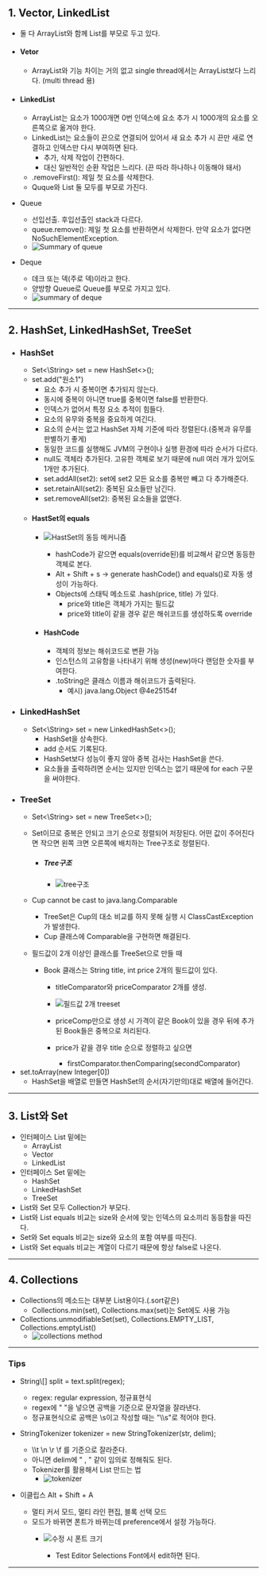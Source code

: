 ## 1. Vector, LinkedList
- 둘 다 ArrayList와 함께 List를 부모로 두고 있다.
- #### Vetor
	- ArrayList와 기능 차이는 거의 없고 single thread에서는 ArrayList보다 느리다. (multi thread 용)
- #### LinkedList
	- ArrayList는 요소가 1000개면 0번 인덱스에 요소 추가 시 1000개의 요소를 오른쪽으로 옮겨야 한다.
	- LinkedList는 요소들이 끈으로 연결되어 있어서 새 요소 추가 시 끈만 새로 연결하고 인덱스만 다시 부여하면 된다.
		- 추가, 삭제 작업이 간편하다.
		- 대신 일반적인 순환 작업은 느리다. (끈 따라 하나하나 이동해야 돼서)
	- .removeFirst(): 제일 첫 요소를 삭제한다.
	- Quque와 List 둘 모두를 부모로 가진다.
- Queue
	- 선입선출. 후입선출인 stack과 다르다.
	- queue.remove(): 제일 첫 요소를 반환하면서 삭제한다. 만약 요소가 없다면 NoSuchElementException.
	- ![Summary of queue](https://github.com/user-attachments/assets/907f8702-f749-4a39-a9e8-8bf24378f590)

- Deque
	- 데크 또는 덱(주로 덱)이라고 한다.
	- 양방향 Queue로 Queue를 부모로 가지고 있다.
	- ![summary of deque](https://github.com/user-attachments/assets/0fe5c8dd-6ea3-49d1-af5d-d31e49963fb5)


---
## 2. HashSet, LinkedHashSet, TreeSet
- ### HashSet
	- Set<\String> set = new HashSet<>();
	- set.add("원소1")
		- 요소 추가 시 중복이면 추가되지 않는다.
		- 동시에 중복이 아니면 true를 중복이면 false를 반환한다.
		- 인덱스가 없어서 특정 요소 추적이 힘들다. 
		- 요소의 유무와 중복을 중요하게 여긴다.
		- 요소의 순서는 없고 HashSet 자체 기준에 따라 정렬된다.(중복과 유무를 판별하기 좋게)
		- 동일한 코드를 실행해도 JVM의 구현이나 실행 환경에 따라 순서가 다르다.
		- null도 객체라 추가된다. 고유한 객체로 보기 때문에 null 여러 개가 있어도 1개만 추가된다.
		- set.addAll(set2): set에 set2 모든 요소를 중복만 빼고 다 추가해준다.
		- set.retainAll(set2): 중복된 요소들만 남긴다.
		- set.removeAll(set2): 중복된 요소들을 없앤다.
	- #### HastSet의 equals
		- ![HastSet의 동등 메커니즘](https://github.com/user-attachments/assets/102583e6-6d92-49cd-9ee1-84e514147820)

			- hashCode가 같으면 equals(override된)를 비교해서 같으면 동등한 객체로 본다.
			- Alt + Shift + s -> generate hashCode() and equals()로 자동 생성이 가능하다.
			- Objects에 스태틱 메소드로 .hash(price, title) 가 있다.
				- price와 title은 객체가 가지는 필드값
				- price와 title이 같을 경우 같은 해쉬코드를 생성하도록 override
		- #### HashCode
			- 객체의 정보는 해쉬코드로 변환 가능
			- 인스턴스의 고유함을 나타내기 위해 생성(new)마다 랜덤한 숫자를 부여한다.
			- .toString은 클래스 이름과 해쉬코드가 출력된다.
				- 예시) java.lang.Object @4e25154f
- ### LinkedHashSet
	- Set<\String> set = new LinkedHashSet<>();
		- HashSet을 상속한다.
		- add 순서도 기록된다.
		- HashSet보다 성능이 좋지 않아 중복 검사는 HashSet을 쓴다.
		- 요소들을 출력하려면 순서는 있지만 인덱스는 없기 때문에 for each 구문을 써야한다.
- ### TreeSet
	- Set<\String> set = new TreeSet<>();
	- Set이므로 중복은 안되고 크기 순으로 정렬되어 저장된다. 어떤 값이 주어진다면 작으면 왼쪽 크면 오른쪽에 배치하는 Tree구조로 정렬된다.
		- ##### Tree구조
			- ![tree구조](https://github.com/user-attachments/assets/56540b21-1d36-4a16-9a1d-66af9e82348d)

	- Cup cannot be cast to java.lang.Comparable
		- TreeSet은 Cup의 대소 비교를 하지 못해 실행 시 ClassCastException가 발생한다.
		- Cup 클래스에 Comparable을 구현하면 해결된다.
	- 필드값이 2개 이상인 클래스를 TreeSet으로 만들 때
		- Book 클래스는 String title, int price 2개의 필드값이 있다.
			- titleComparator와 priceComparator 2개를 생성.
			- ![필드값 2개 treeset](https://github.com/user-attachments/assets/2f667d1c-8416-403d-bb96-d027d17b80c9)

			- priceComp만으로 생성 시 가격이 같은 Book이 있을 경우 뒤에 추가된 Book들은 중복으로 처리된다.
			- price가 같을 경우 title 순으로 정렬하고 싶으면
				- firstComparator.thenComparing(secondComparator)
- set.toArray(new Integer\[0])
	- HashSet을 배열로 만들면 HashSet의 순서(자기만의)대로 배열에 들어간다.

---
## 3. List와 Set
- 인터페이스 List 밑에는
	- ArrayList
	- Vector
	- LinkedList
- 인터페이스 Set 밑에는
	- HashSet
	- LinkedHashSet
	- TreeSet
- List와 Set 모두 Collection가 부모다.
- List와 List equals 비교는 size와 순서에 맞는 인덱스의 요소끼리 동등함을 따진다.
- Set와 Set equals 비교는 size와 요소의 포함 여부를 따진다.
- List와 Set equals 비교는 계열이 다르기 때문에 항상 false로 나온다.

---
## 4. Collections
- Collections의 메소드는 대부분 List용이다.(.sort같은)
	- Collections.min(set), Collections.max(set)는 Set에도 사용 가능
- Collections.unmodifiableSet(set), Collections.EMPTY_LIST, Collections.emptyList()
	- ![collections method](https://github.com/user-attachments/assets/32a0d572-fc44-4735-b5fc-8f2b5362fe81)


---
### Tips
- String\\\[\] split = text.split(regex);
	- regex: regular expression, 정규표현식
	- regex에 " "을 넣으면 공백을 기준으로 문자열을 잘라낸다.
	- 정규표현식으로 공백은 \\s이고 작성할 때는 "\\\\s"로 적어야 한다.
- StringTokenizer tokenizer = new StringTokenizer(str, delim);
	- \\\\t \\n \\r \\f 를 기준으로 잘라준다.
	- 아니면 delim에 " , " 같이 임의로 정해줘도 된다.
	- Tokenizer를 활용해서 List 만드는 법
		- ![tokenizer](https://github.com/user-attachments/assets/ca7c903c-b57a-4e32-b89a-9187517119c2)

- 이클립스 Alt + Shift + A
	- 멀티 커서 모드, 멀티 라인 편집, 블록 선택 모드
	- 모드가 바뀌면 폰트가 바뀌는데 preference에서 설정 가능하다.
		- ![수정 시 폰트 크기](https://github.com/user-attachments/assets/87c67702-1dcd-4942-80e1-d5416e1e72e0)

			- Test Editor Selections Font에서 edit하면 된다.

---
